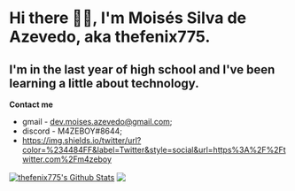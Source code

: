 # Hi there 🖖🏻, I'm Moisés Silva de Azevedo, aka thefenix775.
## I'm in the last year of high school and I've been learning a little about technology.

**Contact me**
* gmail - dev.moises.azevedo@gmail.com;
* discord - M4ZEBOY#8644;
* https://img.shields.io/twitter/url?color=%234484FF&label=Twitter&style=social&url=https%3A%2F%2Ftwitter.com%2Fm4zeboy

<a href="https://github.com/thefenix775">
<img align="center" alt="thefenix775's Github Stats" src="https://github-readme-stats.codestackr.vercel.app/api?username=thefenix775&show_icons=true&hide_border=true&count_private=true&include_all_commits=true&theme=radical" /></a>

<a href="https://github.com/thefenix775">
  <img align="center" src="https://github-readme-stats.anuraghazra1.vercel.app/api/top-langs/?username=thefenix775&layout=compact&theme=radical" />
</a>
